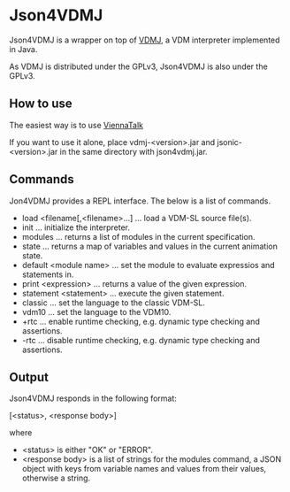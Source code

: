 # Json4VDMJ

Json4VDMJ is a wrapper on top of [VDMJ](https://github.com/nickbattle/vdmj), a VDM interpreter implemented in Java.

As VDMJ is distributed under the GPLv3, Json4VDMJ is also under the GPLv3.

How to use
---

The easiest way is to use [ViennaTalk](http://smalltalkhub.com/#!/~tomooda/ViennaTalk)

If you want to use it alone, place vdmj-&lt;version&gt;.jar and jsonic-&lt;version&gt;.jar in the same directory with json4vdmj.jar.

Commands
---

Jon4VDMJ provides a REPL interface. The below is a list of commands.

* load &lt;filename[,&lt;filename&gt;...] ... load a VDM-SL source file(s).
* init ... initialize the interpreter.
* modules ... returns a list of modules in the current specification.
* state ... returns a map of variables and values in the current animation state.
* default &lt;module name&gt; ... set the module to evaluate expressios and statements in.
* print &lt;expression&gt; ... returns a value of the given expression.
* statement &lt;statement&gt; ... execute the given statement.
* classic ... set the language to the classic VDM-SL.
* vdm10 ... set the language to the VDM10.
* +rtc ... enable runtime checking, e.g. dynamic type checking and assertions.
* -rtc ... disable runtime checking, e.g. dynamic type checking and assertions.

Output
---

Json4VDMJ responds in the following format:

[&lt;status&gt;, &lt;response body&gt;]

where

* &lt;status&gt; is either "OK" or "ERROR".
* &lt;response body&gt; is a list of strings for the modules command, a JSON object with keys from variable names and values from their values, otherwise a string.
